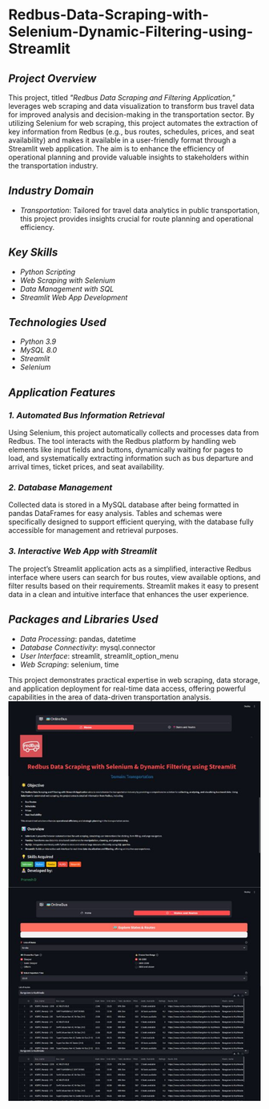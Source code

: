 # Redbus-Data-Scraping-with-Selenium-Dynamic-Filtering-using-Streamlit

## *Project Overview*
This project, titled *"Redbus Data Scraping and Filtering Application,"* leverages web scraping and data visualization to transform bus travel data for improved analysis and decision-making in the transportation sector. By utilizing Selenium for web scraping, this project automates the extraction of key information from Redbus (e.g., bus routes, schedules, prices, and seat availability) and makes it available in a user-friendly format through a Streamlit web application. The aim is to enhance the efficiency of operational planning and provide valuable insights to stakeholders within the transportation industry.

## *Industry Domain*
- *Transportation*: Tailored for travel data analytics in public transportation, this project provides insights crucial for route planning and operational efficiency.

## *Key Skills*
- *Python Scripting*
- *Web Scraping with Selenium*
- *Data Management with SQL*
- *Streamlit Web App Development*

## *Technologies Used*
- *Python 3.9*
- *MySQL 8.0*
- *Streamlit*
- *Selenium*

## *Application Features*

### *1. Automated Bus Information Retrieval*
Using Selenium, this project automatically collects and processes data from Redbus. The tool interacts with the Redbus platform by handling web elements like input fields and buttons, dynamically waiting for pages to load, and systematically extracting information such as bus departure and arrival times, ticket prices, and seat availability.

### *2. Database Management*
Collected data is stored in a MySQL database after being formatted in pandas DataFrames for easy analysis. Tables and schemas were specifically designed to support efficient querying, with the database fully accessible for management and retrieval purposes.

### *3. Interactive Web App with Streamlit*
The project’s Streamlit application acts as a simplified, interactive Redbus interface where users can search for bus routes, view available options, and filter results based on their requirements. Streamlit makes it easy to present data in a clean and intuitive interface that enhances the user experience.

## *Packages and Libraries Used*
- *Data Processing*: pandas, datetime
- *Database Connectivity*: mysql.connector
- *User Interface*: streamlit, streamlit_option_menu
- *Web Scraping*: selenium, time

This project demonstrates practical expertise in web scraping, data storage, and application deployment for real-time data access, offering powerful capabilities in the area of data-driven transportation analysis.
![Project Image](https://github.com/PraneshxD/Redbus-Data-Scraping-with-Selenium-Dynamic-Filtering-using-Streamlit/blob/main/Redbus.jpg)
